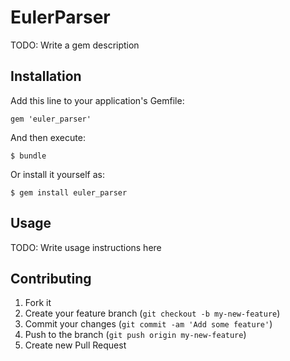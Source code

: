 # EulerParser

TODO: Write a gem description

## Installation

Add this line to your application's Gemfile:

    gem 'euler_parser'

And then execute:

    $ bundle

Or install it yourself as:

    $ gem install euler_parser

## Usage

TODO: Write usage instructions here

## Contributing

1. Fork it
2. Create your feature branch (`git checkout -b my-new-feature`)
3. Commit your changes (`git commit -am 'Add some feature'`)
4. Push to the branch (`git push origin my-new-feature`)
5. Create new Pull Request
